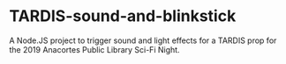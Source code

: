 # TARDIS-sound-and-blinkstick
A Node.JS project to trigger sound and light effects for a TARDIS prop for the 2019 Anacortes Public Library Sci-Fi Night.

